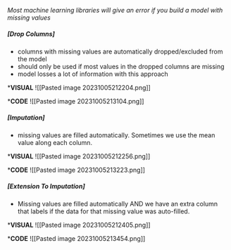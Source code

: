 *Most machine learning libraries will give an error if you build a model with missing values*
##### [Drop Columns] 
* columns with missing values are automatically dropped/excluded from the model
* should only be used if most values in the dropped columns are missing
* model losses a lot of information with this approach

***VISUAL**
![[Pasted image 20231005212204.png]]

***CODE**
![[Pasted image 20231005213104.png]]
##### [Imputation] 
* missing values are filled automatically. Sometimes we use the mean value along each column.

***VISUAL**
![[Pasted image 20231005212256.png]]

***CODE**
![[Pasted image 20231005213223.png]]

##### [Extension To Imputation] 
* Missing values are filled automatically AND we have an extra column that labels if the data for that missing value was auto-filled.

***VISUAL** 
![[Pasted image 20231005212405.png]]

***CODE**
![[Pasted image 20231005213454.png]]